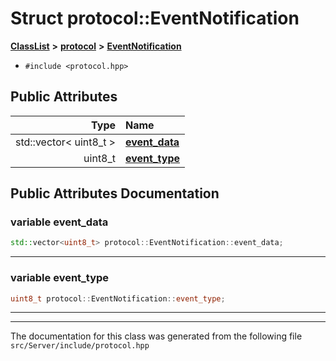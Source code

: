 

# Struct protocol::EventNotification



[**ClassList**](annotated.md) **>** [**protocol**](namespaceprotocol.md) **>** [**EventNotification**](structprotocol_1_1EventNotification.md)





* `#include <protocol.hpp>`





















## Public Attributes

| Type | Name |
| ---: | :--- |
|  std::vector&lt; uint8\_t &gt; | [**event\_data**](#variable-event_data)  <br> |
|  uint8\_t | [**event\_type**](#variable-event_type)  <br> |












































## Public Attributes Documentation




### variable event\_data 

```C++
std::vector<uint8_t> protocol::EventNotification::event_data;
```




<hr>



### variable event\_type 

```C++
uint8_t protocol::EventNotification::event_type;
```




<hr>

------------------------------
The documentation for this class was generated from the following file `src/Server/include/protocol.hpp`

